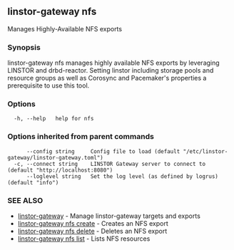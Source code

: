 ## linstor-gateway nfs

Manages Highly-Available NFS exports

### Synopsis

linstor-gateway nfs manages highly available NFS exports by leveraging LINSTOR
and drbd-reactor. Setting linstor including storage pools and resource groups
as well as Corosync and Pacemaker's properties a prerequisite to use this tool.

### Options

```
  -h, --help   help for nfs
```

### Options inherited from parent commands

```
      --config string     Config file to load (default "/etc/linstor-gateway/linstor-gateway.toml")
  -c, --connect string    LINSTOR Gateway server to connect to (default "http://localhost:8080")
      --loglevel string   Set the log level (as defined by logrus) (default "info")
```

### SEE ALSO

* [linstor-gateway](linstor-gateway.md)	 - Manage linstor-gateway targets and exports
* [linstor-gateway nfs create](linstor-gateway_nfs_create.md)	 - Creates an NFS export
* [linstor-gateway nfs delete](linstor-gateway_nfs_delete.md)	 - Deletes an NFS export
* [linstor-gateway nfs list](linstor-gateway_nfs_list.md)	 - Lists NFS resources

